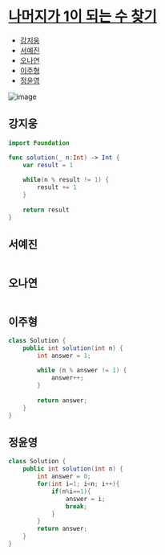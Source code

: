 
# [나머지가 1이 되는 수 찾기](https://programmers.co.kr/learn/courses/30/lessons/87389)

- [강지웅](#강지웅)
- [서예진](#서예진)
- [오나연](#오나연)
- [이주형](#이주형)
- [정윤영](#정윤영)

![image](https://user-images.githubusercontent.com/56468120/164585359-6a4507b5-4832-4735-b756-79a0a78a3830.png)

## 강지웅
```swift
import Foundation

func solution(_ n:Int) -> Int {
    var result = 1
    
    while(n % result != 1) {
        result += 1
    }
    
    return result
}
```
## 서예진
```java

```

## 오나연
```java

```

## 이주형
```java
class Solution {
    public int solution(int n) {
        int answer = 1;
        
        while (n % answer != 1) {
            answer++;
        }
        
        return answer;
    }
}
```

## 정윤영
```java
class Solution {
    public int solution(int n) {
        int answer = 0;
        for(int i=1; i<n; i++){
            if(n%i==1){
                answer = i;
                break;
            }
        }
        return answer;
    }
}
```

